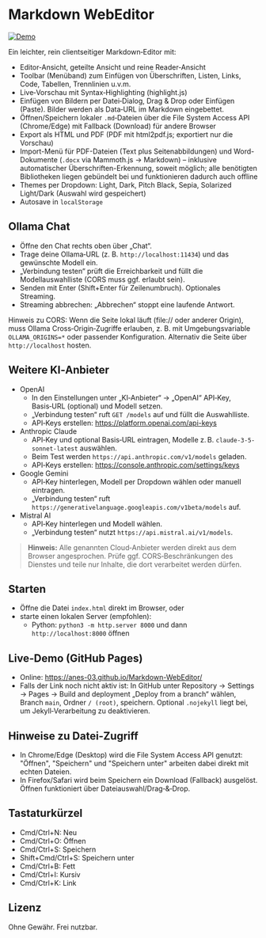 # Markdown WebEditor

[![Demo](https://img.shields.io/badge/demo-GitHub%20Pages-blue)](https://anes-03.github.io/Markdown-WebEditor/)

Ein leichter, rein clientseitiger Markdown‑Editor mit:

- Editor‑Ansicht, geteilte Ansicht und reine Reader‑Ansicht
- Toolbar (Menüband) zum Einfügen von Überschriften, Listen, Links, Code, Tabellen, Trennlinien u.v.m.
- Live‑Vorschau mit Syntax‑Highlighting (highlight.js)
- Einfügen von Bildern per Datei‑Dialog, Drag & Drop oder Einfügen (Paste). Bilder werden als Data‑URL im Markdown eingebettet.
- Öffnen/Speichern lokaler `.md`‑Dateien über die File System Access API (Chrome/Edge) mit Fallback (Download) für andere Browser
- Export als HTML und PDF (PDF mit html2pdf.js; exportiert nur die Vorschau)
- Import-Menü für PDF-Dateien (Text plus Seitenabbildungen) und Word-Dokumente (`.docx` via Mammoth.js → Markdown) – inklusive automatischer Überschriften-Erkennung, soweit möglich; alle benötigten Bibliotheken liegen gebündelt bei und funktionieren dadurch auch offline
- Themes per Dropdown: Light, Dark, Pitch Black, Sepia, Solarized Light/Dark (Auswahl wird gespeichert)
- Autosave in `localStorage`

## Ollama Chat

- Öffne den Chat rechts oben über „Chat“.
- Trage deine Ollama‑URL (z. B. `http://localhost:11434`) und das gewünschte Modell ein.
- „Verbindung testen“ prüft die Erreichbarkeit und füllt die Modellauswahlliste (CORS muss ggf. erlaubt sein).
- Senden mit Enter (Shift+Enter für Zeilenumbruch). Optionales Streaming.
- Streaming abbrechen: „Abbrechen“ stoppt eine laufende Antwort.

Hinweis zu CORS: Wenn die Seite lokal läuft (file:// oder anderer Origin), muss Ollama Cross‑Origin‑Zugriffe erlauben, z. B. mit Umgebungsvariable `OLLAMA_ORIGINS=*` oder passender Konfiguration. Alternativ die Seite über `http://localhost` hosten.

## Weitere KI‑Anbieter

- OpenAI
  - In den Einstellungen unter „KI‑Anbieter“ → „OpenAI“ API‑Key, Basis‑URL (optional) und Modell setzen.
  - „Verbindung testen“ ruft `GET /models` auf und füllt die Auswahlliste.
  - API‑Keys erstellen: https://platform.openai.com/api-keys
- Anthropic Claude
  - API‑Key und optional Basis‑URL eintragen, Modelle z. B. `claude-3-5-sonnet-latest` auswählen.
  - Beim Test werden `https://api.anthropic.com/v1/models` geladen.
  - API‑Keys erstellen: https://console.anthropic.com/settings/keys
- Google Gemini
  - API‑Key hinterlegen, Modell per Dropdown wählen oder manuell eintragen.
  - „Verbindung testen“ ruft `https://generativelanguage.googleapis.com/v1beta/models` auf.
- Mistral AI
  - API‑Key hinterlegen und Modell wählen.
  - „Verbindung testen“ nutzt `https://api.mistral.ai/v1/models`.

> **Hinweis:** Alle genannten Cloud‑Anbieter werden direkt aus dem Browser angesprochen. Prüfe ggf. CORS‑Beschränkungen des Dienstes und teile nur Inhalte, die dort verarbeitet werden dürfen.

## Starten

- Öffne die Datei `index.html` direkt im Browser, oder
- starte einen lokalen Server (empfohlen):
  - Python: `python3 -m http.server 8000` und dann `http://localhost:8000` öffnen

## Live‑Demo (GitHub Pages)

- Online: https://anes-03.github.io/Markdown-WebEditor/
- Falls der Link noch nicht aktiv ist: In GitHub unter Repository → Settings → Pages → Build and deployment „Deploy from a branch“ wählen, Branch `main`, Ordner `/ (root)`, speichern. Optional `.nojekyll` liegt bei, um Jekyll‑Verarbeitung zu deaktivieren.

## Hinweise zu Datei‑Zugriff

- In Chrome/Edge (Desktop) wird die File System Access API genutzt: "Öffnen", "Speichern" und "Speichern unter" arbeiten dabei direkt mit echten Dateien.
- In Firefox/Safari wird beim Speichern ein Download (Fallback) ausgelöst. Öffnen funktioniert über Dateiauswahl/Drag‑&‑Drop.

## Tastaturkürzel

- Cmd/Ctrl+N: Neu
- Cmd/Ctrl+O: Öffnen
- Cmd/Ctrl+S: Speichern
- Shift+Cmd/Ctrl+S: Speichern unter
- Cmd/Ctrl+B: Fett
- Cmd/Ctrl+I: Kursiv
- Cmd/Ctrl+K: Link

## Lizenz

Ohne Gewähr. Frei nutzbar.
